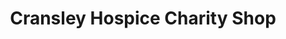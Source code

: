 ---
title: "Cransley Hospice Charity Shop"
url: /kettering/cransley-hospice-charity-shop/
shop: charity
---